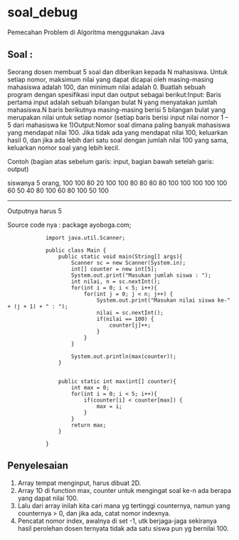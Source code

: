 # soal_debug
Pemecahan Problem di Algoritma menggunakan Java

## Soal : 

Seorang dosen membuat 5 soal dan diberikan kepada N mahasiswa. Untuk setiap nomor, maksimum nilai yang dapat dicapai oleh masing-masing mahasiswa adalah 100, dan minimum nilai adalah 0. Buatlah sebuah program dengan spesifikasi input dan output sebagai berikut:Input: Baris pertama input adalah sebuah bilangan bulat N yang menyatakan jumlah mahasiswa.N baris berikutnya masing-masing berisi 5 bilangan bulat yang merupakan nilai untuk setiap nomor (setiap baris berisi input nilai nomor 1 – 5 dari mahasiswa ke 1)Output:Nomor soal dimana paling banyak mahasiswa yang mendapat nilai 100. Jika tidak ada yang mendapat nilai 100, keluarkan hasil 0, dan jika ada lebih dari satu soal dengan jumlah nilai 100 yang sama, keluarkan nomor soal yang lebih kecil.

Contoh (bagian atas sebelum garis: input, bagian bawah setelah garis: output)

 siswanya 5 orang, 
 100 100 80 20 100
 100 80 80 80 80
 100 100 100 100 100
 60 50 40 80 100
 60 80 100 50 100
 _________________________________
 Outputnya harus 5

Source code nya :
package ayoboga.com;

                import java.util.Scanner;

                public class Main {
                    public static void main(String[] args){
                        Scanner sc = new Scanner(System.in);
                        int[] counter = new int[5];
                        System.out.print("Masukan jumlah siswa : ");
                        int nilai, n = sc.nextInt();
                        for(int i = 0; i < 5; i++){
                            for(int j = 0; j < n; j++) {
                                System.out.print("Masukan nilai siswa ke-" + (j + 1) + " : ");
                                nilai = sc.nextInt();
                                if(nilai == 100) {
                                    counter[j]++;
                                }
                            }
                        }

                        System.out.println(max(counter));
                    }


                    public static int max(int[] counter){
                        int max = 0;
                        for(int i = 0; i < 5; i++){
                            if(counter[i] < counter[max]) {
                                max = i;
                            }
                        }
                        return max;
                    }

                }
                
                
## Penyelesaian

1. Array tempat menginput, harus dibuat 2D. 
2. Array 1D di function max,  counter untuk mengingat soal ke-n ada berapa yang dapat nilai 100.
3. Lalu dari array inilah kita cari mana yg tertinggi counternya, namun yang counternya > 0, dan jika ada, catat nomor indexnya. 
4. Pencatat nomor index, awalnya di set -1, utk berjaga-jaga sekiranya hasil perolehan dosen ternyata tidak ada satu siswa pun yg bernilai 100.  

